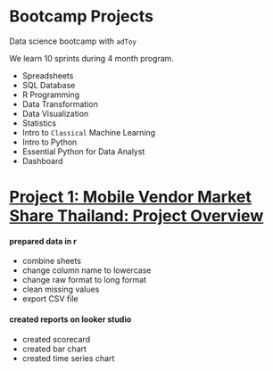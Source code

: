 # Bootcamp Projects

Data science bootcamp with `adToy`

We learn 10 sprints during 4 month program.

- Spreadsheets
- SQL Database
- R Programming
- Data Transformation
- Data Visualization
- Statistics
- Intro to `Classical` Machine Learning
- Intro to Python
- Essential Python for Data Analyst
- Dashboard


# [Project 1: Mobile Vendor Market Share Thailand: Project Overview](https://github.com/oat0054/bootcamp_projects/blob/main/smartphone_th/data%20transformation%20-%20phone_vendor_th_project%20%E2%80%93%20Datalore.pdf)

#### prepared data in r
- combine sheets
- change column name to lowercase
- change raw format to long format
- clean missing values
- export CSV file

#### created reports on looker studio
- created scorecard
- created bar chart
- created time series chart

